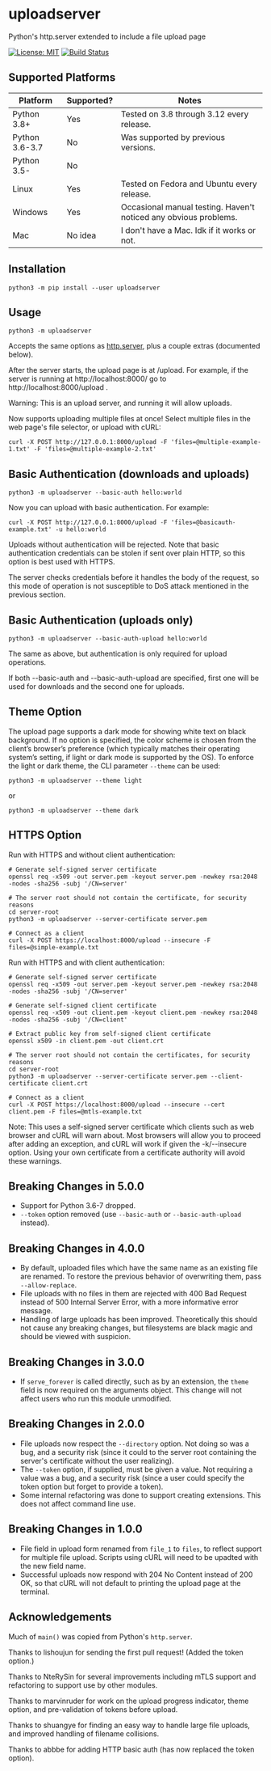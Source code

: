 # uploadserver

Python's http.server extended to include a file upload page

[![License: MIT](https://img.shields.io/badge/license-MIT-blue.svg)](https://mit-license.org/)
[![Build Status](https://travis-ci.com/Densaugeo/uploadserver.svg?branch=master)](https://travis-ci.com/github/Densaugeo/uploadserver)

## Supported Platforms

| Platform | Supported? | Notes |
|-|-|-|
| Python 3.8+ | Yes | Tested on 3.8 through 3.12 every release. |
| Python 3.6-3.7 | No | Was supported by previous versions. |
| Python 3.5- | No | |
| Linux | Yes | Tested on Fedora and Ubuntu every release. |
| Windows | Yes | Occasional manual testing. Haven't noticed any obvious problems. |
| Mac | No idea | I don't have a Mac. Idk if it works or not. |

## Installation

~~~
python3 -m pip install --user uploadserver
~~~

## Usage

~~~
python3 -m uploadserver
~~~

Accepts the same options as [http.server](https://docs.python.org/3/library/http.server.html), plus a couple extras (documented below).

After the server starts, the upload page is at /upload. For example, if the server is running at http://localhost:8000/ go to http://localhost:8000/upload .

Warning: This is an upload server, and running it will allow uploads.

Now supports uploading multiple files at once! Select multiple files in the web page's file selector, or upload with cURL:
~~~
curl -X POST http://127.0.0.1:8000/upload -F 'files=@multiple-example-1.txt' -F 'files=@multiple-example-2.txt'
~~~

## Basic Authentication (downloads and uploads)

~~~
python3 -m uploadserver --basic-auth hello:world
~~~

Now you can upload with basic authentication. For example:
~~~
curl -X POST http://127.0.0.1:8000/upload -F 'files=@basicauth-example.txt' -u hello:world
~~~

Uploads without authentication will be rejected. Note that basic authentication credentials can be stolen if sent over plain HTTP, so this option is best used with HTTPS.

The server checks credentials before it handles the body of the request, so this mode of operation is not susceptible to DoS attack mentioned in the previous section.

## Basic Authentication (uploads only)

~~~
python3 -m uploadserver --basic-auth-upload hello:world
~~~

The same as above, but authentication is only required for upload operations.

If both --basic-auth and --basic-auth-upload are specified, first one will be used for downloads and the second one for uploads.

## Theme Option

The upload page supports a dark mode for showing white text on black background. If no option is specified, the color scheme is chosen from the client’s browser’s preference (which typically matches their operating system’s setting, if light or dark mode is supported by the OS). To enforce the light or dark theme, the CLI parameter `--theme` can be used:
~~~
python3 -m uploadserver --theme light
~~~
or
~~~
python3 -m uploadserver --theme dark
~~~

## HTTPS Option

Run with HTTPS and without client authentication:
~~~
# Generate self-signed server certificate
openssl req -x509 -out server.pem -keyout server.pem -newkey rsa:2048 -nodes -sha256 -subj '/CN=server'

# The server root should not contain the certificate, for security reasons
cd server-root
python3 -m uploadserver --server-certificate server.pem

# Connect as a client
curl -X POST https://localhost:8000/upload --insecure -F files=@simple-example.txt
~~~

Run with HTTPS and with client authentication:
~~~
# Generate self-signed server certificate
openssl req -x509 -out server.pem -keyout server.pem -newkey rsa:2048 -nodes -sha256 -subj '/CN=server'

# Generate self-signed client certificate
openssl req -x509 -out client.pem -keyout client.pem -newkey rsa:2048 -nodes -sha256 -subj '/CN=client'

# Extract public key from self-signed client certificate
openssl x509 -in client.pem -out client.crt

# The server root should not contain the certificates, for security reasons
cd server-root
python3 -m uploadserver --server-certificate server.pem --client-certificate client.crt

# Connect as a client
curl -X POST https://localhost:8000/upload --insecure --cert client.pem -F files=@mtls-example.txt
~~~

Note: This uses a self-signed server certificate which clients such as web browser and cURL will warn about. Most browsers will allow you to proceed after adding an exception, and cURL will work if given the -k/--insecure option. Using your own certificate from a certificate authority will avoid these warnings.

## Breaking Changes in 5.0.0

- Support for Python 3.6-7 dropped.
- `--token` option removed (use `--basic-auth` or `--basic-auth-upload` instead).

## Breaking Changes in 4.0.0

- By default, uploaded files which have the same name as an existing file are renamed. To restore the previous behavior of overwriting them, pass `--allow-replace`.
- File uploads with no files in them are rejected with 400 Bad Request instead of 500 Internal Server Error, with a more informative error message.
- Handling of large uploads has been improved. Theoretically this should not cause any breaking changes, but filesystems are black magic and should be viewed with suspicion.

## Breaking Changes in 3.0.0

- If `serve_forever` is called directly, such as by an extension, the `theme` field is now required on the arguments object. This change will not affect users who run this module unmodified.

## Breaking Changes in 2.0.0

- File uploads now respect the `--directory` option. Not doing so was a bug, and a security risk (since it could to the server root containing the server's certificate without the user realizing).
- The `--token` option, if supplied, must be given a value. Not requiring a value was a bug, and a security risk (since a user could specify the token option but forget to provide a token).
- Some internal refactoring was done to support creating extensions. This does not affect command line use.

## Breaking Changes in 1.0.0

- File field in upload form renamed from `file_1` to `files`, to reflect support for multiple file upload. Scripts using cURL will need to be upadted with the new field name.
- Successful uploads now respond with 204 No Content instead of 200 OK, so that cURL will not default to printing the upload page at the terminal.

## Acknowledgements

Much of `main()` was copied from Python's `http.server`.

Thanks to lishoujun for sending the first pull request! (Added the token option.)

Thanks to NteRySin for several improvements including mTLS support and refactoring to support use by other modules.

Thanks to marvinruder for work on the upload progress indicator, theme option, and pre-validation of tokens before upload.

Thanks to shuangye for finding an easy way to handle large file uploads, and improved handling of filename collisions.

Thanks to abbbe for adding HTTP basic auth (has now replaced the token option).
